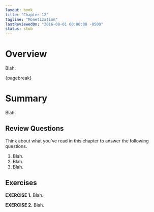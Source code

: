```yaml
---
layout: book
title: "Chapter 12"
tagline: "Monetization"
lastReviewedOn: "2016-08-01 00:00:00 -0500"
status: stub
---
```


# Overview

Blah.

{pagebreak}

# Summary

Blah.

## Review Questions

Think about what you’ve read in this chapter to answer the following questions.

1.	Blah.
1.	Blah.
1.	Blah.

## Exercises

**EXERCISE 1.** Blah.

**EXERCISE 2.** Blah.